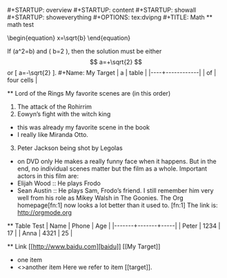 #+STARTUP: overview
#+STARTUP: content
#+STARTUP: showall
#+STARTUP: showeverything
#+OPTIONS: tex:dvipng
#+TITLE: Math
** math test

\begin{equation}
x=\sqrt{b}
\end{equation}

If \(a^2=b\) and \( b=2 \), then the solution must be
either $$ a=+\sqrt{2} $$ or \[ a=-\sqrt{2} \].
#+Name: My Target
| a  | table      |
|----+------------|
| of | four cells |

** Lord of the Rings
   My favorite scenes are (in this order)
1. The attack of the Rohirrim
2. Eowyn’s fight with the witch king
+ this was already my favorite scene in the book
+ I really like Miranda Otto.
3. Peter Jackson being shot by Legolas
- on DVD only
   He makes a really funny face when it happens.
   But in the end, no individual scenes matter but the film as a whole.
   Important actors in this film are:
- Elijah Wood :: He plays Frodo
- Sean Austin :: He plays Sam, Frodo’s friend. I still remember
   him very well from his role as Mikey Walsh in The Goonies.
The Org homepage[fn:1] now looks a lot better than it used to.
[fn:1] The link is: http://orgmode.org

** Table Test
| Name  | Phone | Age |
|-------+-------+-----|
| Peter | 1234  | 17  |
| Anna  | 4321  | 25  |

** Link
[[http://www.baidu.com][baidu]]
[[My Target]]
- one item
- <<target>>another item
Here we refer to item [[target]].

